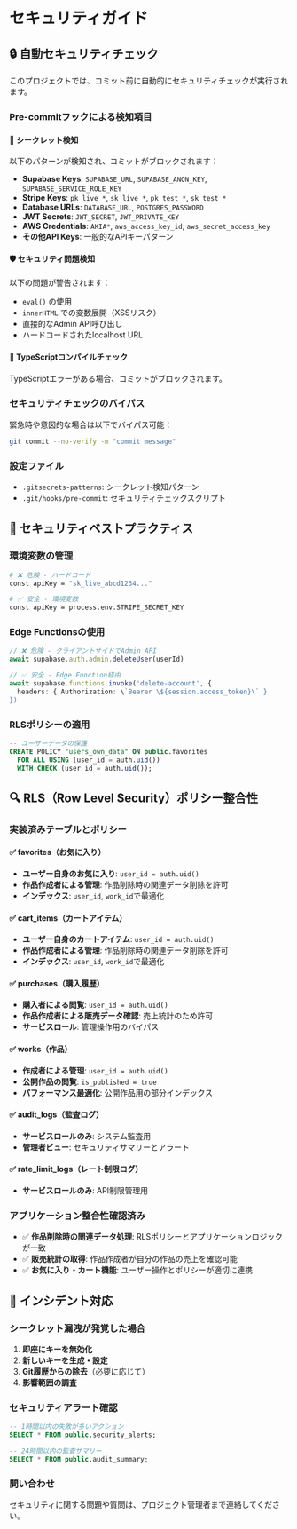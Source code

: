 # セキュリティガイド

## 🔒 自動セキュリティチェック

このプロジェクトでは、コミット前に自動的にセキュリティチェックが実行されます。

### Pre-commitフックによる検知項目

#### 🔐 シークレット検知
以下のパターンが検知され、コミットがブロックされます：

- **Supabase Keys**: `SUPABASE_URL`, `SUPABASE_ANON_KEY`, `SUPABASE_SERVICE_ROLE_KEY`
- **Stripe Keys**: `pk_live_*`, `sk_live_*`, `pk_test_*`, `sk_test_*`
- **Database URLs**: `DATABASE_URL`, `POSTGRES_PASSWORD`
- **JWT Secrets**: `JWT_SECRET`, `JWT_PRIVATE_KEY`
- **AWS Credentials**: `AKIA*`, `aws_access_key_id`, `aws_secret_access_key`
- **その他API Keys**: 一般的なAPIキーパターン

#### 🛡️ セキュリティ問題検知
以下の問題が警告されます：

- `eval()` の使用
- `innerHTML` での変数展開（XSSリスク）
- 直接的なAdmin API呼び出し
- ハードコードされたlocalhost URL

#### 📝 TypeScriptコンパイルチェック
TypeScriptエラーがある場合、コミットがブロックされます。

### セキュリティチェックのバイパス

緊急時や意図的な場合は以下でバイパス可能：
```bash
git commit --no-verify -m "commit message"
```

### 設定ファイル

- `.gitsecrets-patterns`: シークレット検知パターン
- `.git/hooks/pre-commit`: セキュリティチェックスクリプト

## 🔧 セキュリティベストプラクティス

### 環境変数の管理
```bash
# ❌ 危険 - ハードコード
const apiKey = "sk_live_abcd1234..."

# ✅ 安全 - 環境変数
const apiKey = process.env.STRIPE_SECRET_KEY
```

### Edge Functionsの使用
```typescript
// ❌ 危険 - クライアントサイドでAdmin API
await supabase.auth.admin.deleteUser(userId)

// ✅ 安全 - Edge Function経由
await supabase.functions.invoke('delete-account', {
  headers: { Authorization: \`Bearer \${session.access_token}\` }
})
```

### RLSポリシーの適用
```sql
-- ユーザーデータの保護
CREATE POLICY "users_own_data" ON public.favorites
  FOR ALL USING (user_id = auth.uid())
  WITH CHECK (user_id = auth.uid());
```

## 🔍 RLS（Row Level Security）ポリシー整合性

### 実装済みテーブルとポリシー

#### ✅ favorites（お気に入り）
- **ユーザー自身のお気に入り**: `user_id = auth.uid()`
- **作品作成者による管理**: 作品削除時の関連データ削除を許可
- **インデックス**: `user_id`, `work_id`で最適化

#### ✅ cart_items（カートアイテム）
- **ユーザー自身のカートアイテム**: `user_id = auth.uid()`
- **作品作成者による管理**: 作品削除時の関連データ削除を許可
- **インデックス**: `user_id`, `work_id`で最適化

#### ✅ purchases（購入履歴）
- **購入者による閲覧**: `user_id = auth.uid()`
- **作品作成者による販売データ確認**: 売上統計のため許可
- **サービスロール**: 管理操作用のバイパス

#### ✅ works（作品）
- **作成者による管理**: `user_id = auth.uid()`
- **公開作品の閲覧**: `is_published = true`
- **パフォーマンス最適化**: 公開作品用の部分インデックス

#### ✅ audit_logs（監査ログ）
- **サービスロールのみ**: システム監査用
- **管理者ビュー**: セキュリティサマリーとアラート

#### ✅ rate_limit_logs（レート制限ログ）
- **サービスロールのみ**: API制限管理用

### アプリケーション整合性確認済み

- ✅ **作品削除時の関連データ処理**: RLSポリシーとアプリケーションロジックが一致
- ✅ **販売統計の取得**: 作品作成者が自分の作品の売上を確認可能
- ✅ **お気に入り・カート機能**: ユーザー操作とポリシーが適切に連携

## 🚨 インシデント対応

### シークレット漏洩が発覚した場合
1. **即座にキーを無効化**
2. **新しいキーを生成・設定**
3. **Git履歴からの除去**（必要に応じて）
4. **影響範囲の調査**

### セキュリティアラート確認
```sql
-- 1時間以内の失敗が多いアクション
SELECT * FROM public.security_alerts;

-- 24時間以内の監査サマリー
SELECT * FROM public.audit_summary;
```

### 問い合わせ
セキュリティに関する問題や質問は、プロジェクト管理者まで連絡してください。